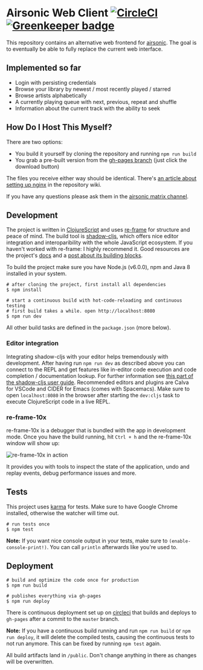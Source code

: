 # Airsonic Web Client [![CircleCI](https://circleci.com/gh/heyarne/airsonic-ui.svg?style=svg)](https://circleci.com/gh/heyarne/airsonic-ui) [![Greenkeeper badge](https://badges.greenkeeper.io/heyarne/airsonic-ui.svg)](https://greenkeeper.io/)

This repository contains an alternative web frontend for [airsonic](https://github.com/airsonic/airsonic). The goal is to eventually be able to fully replace the current web interface.

## Implemented so far

* Login with persisting credentials
* Browse your library by newest / most recently played / starred
* Browse artists alphabetically
* A currently playing queue with next, previous, repeat and shuffle
* Information about the current track with the ability to seek

## How Do I Host This Myself?

There are two options:

- You build it yourself by cloning the repository and running `npm run build`
- You grab a pre-built version from the [gh-pages branch](https://github.com/heyarne/airsonic-ui/tree/gh-pages) (just click the download button)

The files you receive either way should be identical. There's [an article about setting up nginx](https://github.com/heyarne/airsonic-ui/wiki/Self%E2%80%93hosting) in the repository wiki.

If you have any questions please ask them in the [airsonic matrix channel](https://riot.im/app/#/room/#airsonic:matrix.org).

## Development

The project is written in [ClojureScript](https://clojurescript.org/) and uses [re-frame](https://github.com/Day8/re-frame) for structure and peace of mind. The build tool is [shadow-cljs](https://shadow-cljs.github.io/docs/UsersGuide.html), which offers nice editor integration and interoparibility with the whole JavaScript ecosystem.
If you haven't worked with re-frame: I highly recommend it. Good resources are the project's [docs](https://github.com/Day8/re-frame/tree/master/docs) and a [post about its building blocks](https://purelyfunctional.tv/guide/re-frame-building-blocks/).

To build the project make sure you have Node.js (v6.0.0), npm and Java 8 installed in your system.

```
# after cloning the project, first install all dependencies
$ npm install

# start a continuous build with hot-code-reloading and continuous testing
# first build takes a while. open http://localhost:8080
$ npm run dev
```

All other build tasks are defined in the `package.json` (more below).

### Editor integration

Integrating shadow-cljs with your editor helps tremendously with development. After having run `npm run dev` as described above you can connect to the REPL and get features like in-editor code execution and code completion / documentation lookup. For further information see [this part of the shadow-cljs user guide](https://shadow-cljs.github.io/docs/UsersGuide.html#_editor_integration). Recommended editors and plugins are Calva for VSCode and CIDER for Emacs (comes with Spacemacs). Make sure to open `localhost:8080` in the browser after starting the `dev:cljs` task to execute ClojureScript code in a live REPL.

### re-frame-10x

re-frame-10x is a debugger that is bundled with the app in development mode. Once you have the build running, hit `Ctrl + h` and the re-frame-10x window will show up:

![re-frame-10x in action](./docs/re-frame-10x.png)

It provides you with tools to inspect the state of the application, undo and replay events, debug performance issues and more.

## Tests

This project uses [karma](https://karma-runner.github.io/) for tests. Make sure to have Google Chrome installed, otherwise the watcher will time out.

```
# run tests once
$ npm test
```

**Note:** If you want nice console output in your tests, make sure to `(enable-console-print!)`. You can call `println` afterwards like you're used to.

## Deployment

```
# build and optimize the code once for production
$ npm run build

# publishes everything via gh-pages
$ npm run deploy
```

There is continuous deployment set up on [circleci](https://circleci.com/gh/heyarne/airsonic-ui) that builds and deploys to `gh-pages` after a commit to the `master` branch.

**Note:** If you have a continuous build running and run `npm run build` or `npm run deploy`, it will delete the compiled tests, causing the continuous tests to not run anymore. This can be fixed by running `npm test` again.

All build artifacts land in `/public`. Don't change anything in there as changes will be overwritten.
